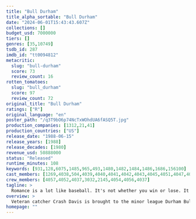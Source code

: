 ```yaml
---
title: "Bull Durham"
title_alpha_sortable: "Bull Durham"
date: "2024-06-01T15:43:43.607Z"
collections: []
budget_usd: 7000000
tiers: []
genres: [35,10749]
tsdb_id: 287
imdb_id: "tt0094812"
metacritic:
  slug: "bull-durham"
  score: 73
  review_count: 16
rotten_tomatoes:
  slug: "bull_durham"
  score: 97
  review_count: 72
original_title: "Bull Durham"
ratings: ["R"]
original_language: "en"
poster_path: "/q3T9bO6p74NcTxWOhdUA6fASQ5T.jpg"
production_companies: [1312,21,41]
production_countries: ["US"]
release_date: "1988-06-15"
release_years: [1988]
release_decades: [1980]
revenue_usd: 50888000
status: "Released"
runtime_minutes: 108
keywords: [931,128,6075,1485,965,493,1480,1482,1484,1486,1686,156100]
cast_members: [1269,4038,504,4039,4040,4041,4042,4043,4045,4051,4047,4048,4046]
crew_members: [4057,4052,4037,3032,2145,4054,4056,4037]
tagline: >
  Romance is a lot like baseball. It's not whether you win or lose. It's how you play the game.
overview: >
  Veteran catcher Crash Davis is brought to the minor league Durham Bulls to help their up and coming pitching prospect, "Nuke" Laloosh. Their relationship gets off to a rocky start and is further complicated when baseball groupie Annie Savoy sets her sights on the two men.
homepage: ""
---
```

